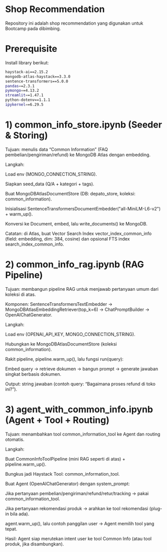 # Shop Recommendation
Repository ini adalah shop recommendation yang digunakan untuk Bootcamp pada dibimbing.  
# Prerequisite
Install library berikut:
```bash
haystack-ai==2.15.2
mongodb-atlas-haystack==3.3.0
sentence-transformers==5.0.0
pandas==2.3.1
pymongo==4.13.2
streamlit==1.47.1
python-dotenv==1.1.1
ipykernel==6.29.5
```

# 1) common_info_store.ipynb (Seeder & Storing)

Tujuan: menulis data “Common Information” (FAQ pembelian/pengiriman/refund) ke MongoDB Atlas dengan embedding.

Langkah:

Load env (MONGO_CONNECTION_STRING).

Siapkan seed_data (Q/A + kategori + tags).

Buat MongoDBAtlasDocumentStore (DB: depato_store, koleksi: common_information).

Inisialisasi SentenceTransformersDocumentEmbedder("all-MiniLM-L6-v2") + warm_up().

Konversi ke Document, embed, lalu write_documents() ke MongoDB.

Catatan: di Atlas, buat Vector Search Index vector_index_common_info (field: embedding, dim: 384, cosine) dan opsional FTS index search_index_common_info.

# 2) common_info_rag.ipynb (RAG Pipeline)

Tujuan: membangun pipeline RAG untuk menjawab pertanyaan umum dari koleksi di atas.

Komponen:
SentenceTransformersTextEmbedder → MongoDBAtlasEmbeddingRetriever(top_k=6) → ChatPromptBuilder → OpenAIChatGenerator.

Langkah:

Load env (OPENAI_API_KEY, MONGO_CONNECTION_STRING).

Hubungkan ke MongoDBAtlasDocumentStore (koleksi common_information).

Rakit pipeline, pipeline.warm_up(), lalu fungsi run(query):

Embed query → retrieve dokumen → bangun prompt → generate jawaban singkat berbasis dokumen.

Output: string jawaban (contoh query: “Bagaimana proses refund di toko ini?”).

# 3) agent_with_common_info.ipynb (Agent + Tool + Routing)

Tujuan: menambahkan tool common_information_tool ke Agent dan routing otomatis.

Langkah:

Buat CommonInfoToolPipeline (mini RAG seperti di atas) + pipeline.warm_up().

Bungkus jadi Haystack Tool: common_information_tool.

Buat Agent (OpenAIChatGenerator) dengan system_prompt:

Jika pertanyaan pembelian/pengiriman/refund/retur/tracking → pakai common_information_tool.

Jika pertanyaan rekomendasi produk → arahkan ke tool rekomendasi (plug-in bila ada).

agent.warm_up(), lalu contoh panggilan user → Agent memilih tool yang tepat.

Hasil: Agent siap merutekan intent user ke tool Common Info (atau tool produk, jika disambungkan).
